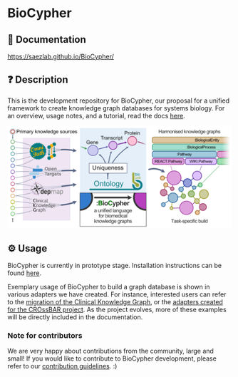# BioCypher

## 📖 Documentation
https://saezlab.github.io/BioCypher/

## ❓ Description
This is the development repository for BioCypher, our proposal for a unified
framework to create knowledge graph databases for systems biology. For an 
overview, usage notes, and a tutorial, read the docs
[here](https://saezlab.github.io/BioCypher/).

![BioCypher](fig_1_draft.png)

## ⚙️ Usage

BioCypher is currently in prototype stage. Installation instructions can be
found [here](https://saezlab.github.io/BioCypher/installation.html).

Exemplary usage of BioCypher to build a graph database is shown in various
adapters we have created. For instance, interested users can refer to the
[migration of the Clinical Knowledge Graph](
https://github.com/saezlab/CKG-BioCypher),
or the [adapters created for the CROssBAR project](
https://github.com/HUBioDataLab/CROssBAR-BioCypher-Migration/blob/main/scripts/create_crossbar.py).
As the project evolves, more of these examples will be directly included in
the documentation.

### Note for contributors
We are very happy about contributions from the community, large and small!
If you would like to contribute to BioCypher development, please refer to
our [contribution guidelines](CONTRIBUTING.md). :)
